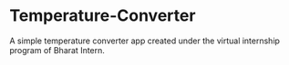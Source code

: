# Temperature-Converter
A simple temperature converter app created  under the virtual internship program of Bharat Intern.
